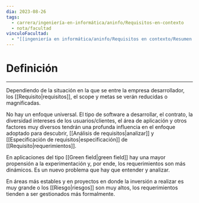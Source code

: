 ```yaml
---
dia: 2023-08-26
tags:
  - carrera/ingeniería-en-informática/aninfo/Requisitos-en-contexto
  - nota/facultad
vinculoFacultad:
  - "[[ingeniería en informática/aninfo/Requisitos en contexto/Resumen.md]]"
---
```

# Definición
---
Dependiendo de la situación en la que se entre la empresa desarrollador, los [[Requisito|requisitos]], el scope y metas se verán reducidas o magnificadas.

No hay un enfoque universal. El tipo de software a desarrollar, el contrato, la diversidad intereses de los usuarios/clientes, el área de aplicación y otros factores muy diversos tendrán una profunda influencia en el enfoque adoptado para descubrir, [[Análisis de requisitos|analizar]] y [[Especificación de requisitos|especificación]] de [[Requisito|requerimientos]].

En aplicaciones del tipo [[Green field|green field]] hay una mayor propensión a la experimentación y, por ende, los requerimientos son más dinámicos. Es un nuevo problema que hay que entender y analizar.

En áreas más estables y en proyectos en donde la inversión a realizar es muy grande o los [[Riesgo|riesgos]] son muy altos, los requerimientos tienden a ser gestionados más formalmente.